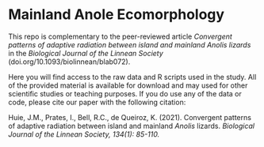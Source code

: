 # Mainland Anole Ecomorphology
This repo is complementary to the peer-reviewed article <i>Convergent patterns of adaptive 
radiation between island and mainland Anolis lizards</i> in the <i>Biological Journal of the Linnean Society</i> (doi.org/10.1093/biolinnean/blab072).

Here you will find access to the raw data and R scripts used in the study. All of the provided material is available for download and may used for other scientific studies or teaching purposes. 
If you do use any of the data or code, please cite our paper with the following citation:

Huie, J.M., Prates, I., Bell, R.C., de Queiroz, K. (2021). Convergent patterns of adaptive radiation between island and mainland <i>Anolis</i> lizards. <i>Biological Journal of the Linnean Society, 134(1): 85-110.

